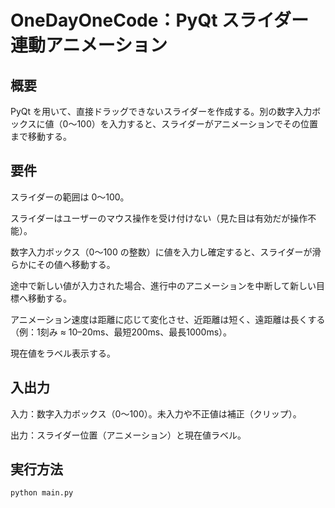 # OneDayOneCode：PyQt スライダー連動アニメーション
## 概要

PyQt を用いて、直接ドラッグできないスライダーを作成する。別の数字入力ボックスに値（0〜100）を入力すると、スライダーがアニメーションでその位置まで移動する。

## 要件

スライダーの範囲は 0〜100。

スライダーはユーザーのマウス操作を受け付けない（見た目は有効だが操作不能）。

数字入力ボックス（0〜100 の整数）に値を入力し確定すると、スライダーが滑らかにその値へ移動する。

途中で新しい値が入力された場合、進行中のアニメーションを中断して新しい目標へ移動する。

アニメーション速度は距離に応じて変化させ、近距離は短く、遠距離は長くする（例：1刻み ≈ 10–20ms、最短200ms、最長1000ms）。

現在値をラベル表示する。

## 入出力

入力：数字入力ボックス（0〜100）。未入力や不正値は補正（クリップ）。

出力：スライダー位置（アニメーション）と現在値ラベル。

## 実行方法
```shell
python main.py
```

